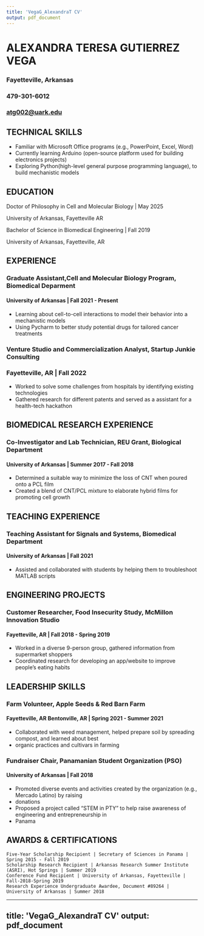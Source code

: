 ```yaml
---
title: 'VegaG_AlexandraT CV'
output: pdf_document
---
```



# ALEXANDRA TERESA GUTIERREZ VEGA
### Fayetteville, Arkansas
### 479-301-6012 
### atg002@uark.edu  
 
## TECHNICAL SKILLS


* Familiar with Microsoft Office programs (e.g., PowerPoint, Excel, Word)
* Currently learning Arduino (open-source platform used for building electronics projects) 
* Exploring Python(high-level general purpose programming language), to build mechanistic models

## EDUCATION


Doctor of Philosophy in Cell and Molecular Biology			| May 2025
 
University of Arkansas, Fayetteville AR

Bachelor of Science in Biomedical Engineering				| Fall 2019
             
University of Arkansas, Fayetteville, AR		

## EXPERIENCE

### Graduate Assistant,Cell and Molecular Biology Program, Biomedical Deparment 
#### University of Arkansas | Fall 2021 - Present
* Learning about cell-to-cell interactions to  model their behavior into a mechanistic models 
* Using Pycharm to better study potential drugs for tailored cancer treatments

### Venture Studio and Commercialization Analyst, Startup Junkie Consulting
### Fayetteville, AR | Fall 2022
* Worked to solve some challenges from hospitals by identifying existing technologies 
* Gathered research for different patents and served as a assistant for a health-tech hackathon

## BIOMEDICAL RESEARCH EXPERIENCE


### Co-Investigator and Lab Technician, REU Grant, Biological Department
#### University of Arkansas | Summer 2017 - Fall 2018                                                      
  
* Determined a suitable way to minimize the loss of CNT when poured onto a PCL film
* Created a blend of CNT/PCL mixture to elaborate hybrid films for promoting cell growth


## TEACHING EXPERIENCE

 
### Teaching Assistant for Signals and Systems, Biomedical Department
#### University of Arkansas | Fall 2021
* Assisted and collaborated with students by helping them to troubleshoot MATLAB scripts


## ENGINEERING PROJECTS


### Customer Researcher, Food Insecurity Study, McMillon Innovation Studio 
#### Fayetteville, AR | Fall 2018 - Spring 2019 

* Worked in a diverse 9-person group, gathered information from supermarket shoppers 
* Coordinated research for developing an app/website to improve people’s eating habits

## LEADERSHIP SKILLS


### Farm Volunteer, Apple Seeds & Red Barn Farm
#### Fayetteville, AR Bentonville, AR | Spring 2021 - Summer 2021
* Collaborated with weed management, helped prepare soil by spreading compost, and learned about best 
* organic practices and cultivars in farming
### Fundraiser Chair, Panamanian Student Organization (PSO)
#### University of Arkansas | Fall 2018
* Promoted diverse events and activities created by the organization (e.g., Mercado Latino) by raising 
* donations
* Proposed a project called “STEM in PTY” to help raise awareness of engineering and entrepreneurship in 
* Panama

## AWARDS & CERTIFICATIONS


    Five-Year Scholarship Recipient | Secretary of Sciences in Panama | Spring 2015 - Fall 2019                                                                                                      
    Scholarship Research Recipient | Arkansas Research Summer Institute (ASRI), Hot Springs | Summer 2019
    Conference Fund Recipient | University of Arkansas, Fayetteville | Fall-2018-Spring 2019
    Research Experience Undergraduate Awardee, Document #89264 | University of Arkansas | Summer 2018
 
---
title: 'VegaG_AlexandraT CV'
output: pdf_document
---
















 



                                     
                                     






 



                                     
                                    
